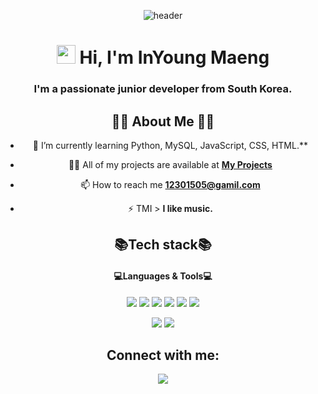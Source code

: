 <div align="center">
  
![header](https://capsule-render.vercel.app/api?type=shark&color=FFA7A7&height=120&section=header)
  
  
  
<h1 align="center"><img src="https://raw.githubusercontent.com/MartinHeinz/MartinHeinz/master/wave.gif" width="30px"> Hi, I'm InYoung Maeng</h1>
<h3 align="center">I'm a passionate junior developer from South Korea.</h3>

## 🙋‍♂️ About Me 🙋‍♂️

- 🌱 I’m currently learning Python, MySQL, JavaScript, CSS, HTML.**

- 👨‍💻 All of my projects are available at **[My Projects](https://github.com/maeng-in-young?tab=projects)**

- 📫 How to reach me **12301505@gamil.com**

- ⚡ TMI >  **I like music.**


## 📚Tech stack📚 
<h4 align="center"> 💻Languages & Tools💻 </h4>

 
<img src="https://img.shields.io/badge/python-3670A0?style=for-the-badge&logo=python&logoColor=ffdd54">
<img src="https://img.shields.io/badge/MySQL-4479A1?style=for-the-badge&logo=MySQL&logoColor=white">
<img src="https://img.shields.io/badge/JAVA-007396?style=for-the-badge&logo=java&logoColor=white">
<img src="https://img.shields.io/badge/javascript-F7DF1E?style=for-the-badge&logo=javascript&logoColor=white">
<img src="https://img.shields.io/badge/html5-E34F26?style=for-the-badge&logo=html5&logoColor=white">
<img src="https://img.shields.io/badge/css3-1572B6?style=for-the-badge&logo=css3&logoColor=white"></p>
<img src="https://img.shields.io/badge/Visual%20Studio-5C2D91.svg?style=for-the-badge&logo=visual-studio&logoColor=white">
<img src="https://img.shields.io/badge/github-181717?style=for-the-badge&logo=github&logoColor=white">
</p>
</p>


## Connect with me:
<p align="left">

<a href = "https://www.instagram.com/in_zerooo/"><img src="https://img.icons8.com/fluent/48/000000/instagram-new.png"/></a>
  
</div>
